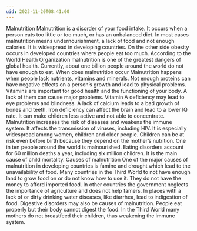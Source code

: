 ```yaml
---
uid: 2023-11-20T08:41:00
---
```

Malnutrition
Malnutrition is a disorder of your food intake. It occurs when a person eats too little or too much, or has an unbalanced diet. In most cases malnutrition means undernourishment, a lack of food and not enough calories. It is widespread in developing countries. On the other side obesity occurs in developed countries where people eat too much. According to the World Health Organization malnutrition is one of the greatest dangers of global health. Currently, about one billion people around the world do not have enough to eat.
When does malnutrition occur
Malnutrition happens when people lack nutrients, vitamins and minerals. Not enough proteins can have negative effects on a person’s growth and lead to physical problems. Vitamins are important for good health and the functioning of your body. A lack of them can cause major problems. Vitamin A deficiency may lead to eye problems and blindness. A lack of calcium leads to a bad growth of bones and teeth. Iron deficiency can affect the brain and lead to a lower IQ rate. It can make children less active and not able to concentrate.
Malnutrition increases the risk of diseases and weakens the immune system. It affects the transmission of viruses, including HIV. It is especially widespread among women, children and older people. Children can be at risk even before birth because they depend on the mother’s nutrition.
One in ten people around the world is malnourished. Eating disorders account for 60 million deaths a year, including six million children. It is the main cause of child mortality.
Causes of malnutrition
One of the major causes of malnutrition in developing countries is famine and drought which lead to the unavailability of food. Many countries in the Third World to not have enough land to grow food on or do not know how to use it. They do not have the money to afford imported food. In other countries the government neglects the importance of agriculture and does not help famers.
In places with a lack of or dirty drinking water diseases, like diarrhea, lead to indigestion of food.
Digestive disorders may also be causes of malnutrition. People eat properly but their body cannot digest the food. In the Third World many mothers do not breastfeed their children, thus weakening the immune system.









 